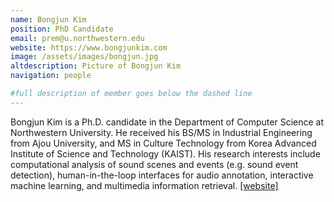 ```yaml
---
name: Bongjun Kim
position: PhD Candidate
email: prem@u.northwestern.edu
website: https://www.bongjunkim.com
image: /assets/images/bongjun.jpg
altdescription: Picture of Bongjun Kim
navigation: people

#full description of member goes below the dashed line
---
```

Bongjun Kim is a Ph.D. candidate in the Department of Computer Science at Northwestern University. He received his BS/MS in Industrial Engineering from Ajou University, and MS in Culture Technology from Korea Advanced Institute of Science and Technology (KAIST). His research interests include computational analysis of sound scenes and events (e.g. sound event detection), human-in-the-loop interfaces for audio annotation, interactive machine learning, and multimedia information retrieval. [[website]](https://www.bongjunkim.com)

